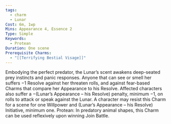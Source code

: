 ```yaml
---
tags:
  - charm
  - Lunar
Cost: 6m, 1wp
Mins: Appearance 4, Essence 2
Type: Simple
Keywords:
  - Protean
Duration: One scene
Prerequisite Charms:
  - "[[Terrifying Bestial Visage]]"
---
```

Embodying the perfect predator, the Lunar’s scent awakens deep-seated prey instincts and panic responses. Anyone that can see or smell her suffers −1 Resolve against her threaten rolls, and against fear-based Charms that compare her Appearance to his Resolve. Affected characters also suffer a −(Lunar’s Appearance – his Resolve) penalty, minimum −1, on rolls to attack or speak against the Lunar. A character may resist this Charm for a scene for one Willpower and (Lunar’s Appearance – his Resolve) Initiative, minimum one. Protean: In predatory animal shapes, this Charm can be used reflexively upon winning Join Battle.